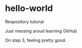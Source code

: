 # hello-world
Respository tutorial

Just messing aroud learning GitHub

On step 3, feeling pretty good.
